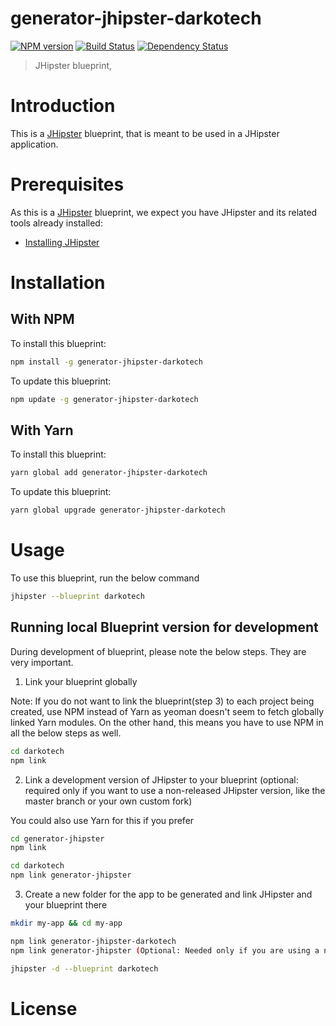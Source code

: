 # generator-jhipster-darkotech
[![NPM version][npm-image]][npm-url] [![Build Status][travis-image]][travis-url] [![Dependency Status][daviddm-image]][daviddm-url]
> JHipster blueprint, 

# Introduction

This is a [JHipster](https://www.jhipster.tech/) blueprint, that is meant to be used in a JHipster application.

# Prerequisites

As this is a [JHipster](https://www.jhipster.tech/) blueprint, we expect you have JHipster and its related tools already installed:

- [Installing JHipster](https://www.jhipster.tech/installation/)

# Installation

## With NPM

To install this blueprint:

```bash
npm install -g generator-jhipster-darkotech
```

To update this blueprint:

```bash
npm update -g generator-jhipster-darkotech
```

## With Yarn

To install this blueprint:

```bash
yarn global add generator-jhipster-darkotech
```

To update this blueprint:

```bash
yarn global upgrade generator-jhipster-darkotech
```

# Usage

To use this blueprint, run the below command

```bash
jhipster --blueprint darkotech
```


## Running local Blueprint version for development

During development of blueprint, please note the below steps. They are very important.

1. Link your blueprint globally 

Note: If you do not want to link the blueprint(step 3) to each project being created, use NPM instead of Yarn as yeoman doesn't seem to fetch globally linked Yarn modules. On the other hand, this means you have to use NPM in all the below steps as well.

```bash
cd darkotech
npm link
```

2. Link a development version of JHipster to your blueprint (optional: required only if you want to use a non-released JHipster version, like the master branch or your own custom fork)

You could also use Yarn for this if you prefer

```bash
cd generator-jhipster
npm link

cd darkotech
npm link generator-jhipster
```

3. Create a new folder for the app to be generated and link JHipster and your blueprint there

```bash
mkdir my-app && cd my-app

npm link generator-jhipster-darkotech
npm link generator-jhipster (Optional: Needed only if you are using a non-released JHipster version)

jhipster -d --blueprint darkotech

```

# License



[npm-image]: https://img.shields.io/npm/v/generator-jhipster-darkotech.svg
[npm-url]: https://npmjs.org/package/generator-jhipster-darkotech
[travis-image]: https://travis-ci.org/nwaki1/generator-jhipster-darkotech.svg?branch=master
[travis-url]: https://travis-ci.org/nwaki1/generator-jhipster-darkotech
[daviddm-image]: https://david-dm.org/nwaki1/generator-jhipster-darkotech.svg?theme=shields.io
[daviddm-url]: https://david-dm.org/nwaki1/generator-jhipster-darkotech
